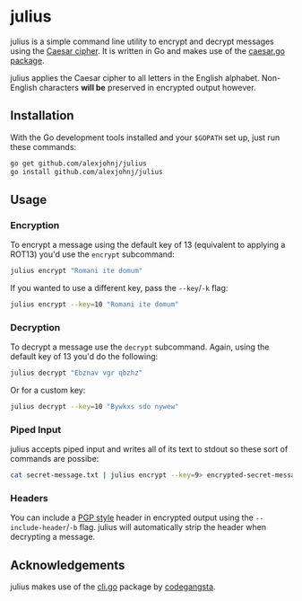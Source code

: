 # julius

julius is a simple command line utility to encrypt and decrypt messages using the [Caesar cipher][caesar-wiki]. It is written in Go and makes use of the [caesar.go package][caesar.go]. 

julius applies the Caesar cipher to all letters in the English alphabet. Non-English characters **will be** preserved in encrypted output however.

[caesar-wiki]: https://en.wikipedia.org/wiki/Caesar_cipher
[caesar.go]: https://github.com/alexjohnj/caesar

## Installation

With the Go development tools installed and your `$GOPATH` set up, just run these commands:

```bash
go get github.com/alexjohnj/julius
go install github.com/alexjohnj/julius
```

## Usage

### Encryption

To encrypt a message using the default key of 13 (equivalent to applying a ROT13) you'd use the `encrypt` subcommand:

```bash
julius encrypt "Romani ite domum"
```

If you wanted to use a different key, pass the `--key`/`-k` flag:

```bash
julius encrypt --key=10 "Romani ite domum"
```

### Decryption

To decrypt a message use the `decrypt` subcommand. Again, using the default key of 13 you'd do the following:

```bash
julius decrypt "Ebznav vgr qbzhz"
```

Or for a custom key:

```bash
julius decrypt --key=10 "Bywkxs sdo nywew"
```

### Piped Input

julius accepts piped input and writes all of its text to stdout so these sort of commands are possibe:

```bash
cat secret-message.txt | julius encrypt --key=9> encrypted-secret-message.txt
```

### Headers

You can include a [PGP style][pgp-header] header in encrypted output using the `--include-header`/`-b` flag. julius will automatically strip the header when decrypting a message.

[pgp-header]: http://xkcd.com/1181/

## Acknowledgements

julius makes use of the [cli.go][cli.go] package by [codegangsta][codegangsta-profile].

[cli.go]: https://github.com/codegangsta/cli
[codegangsta-profile]: https://github.com/codegangsta

